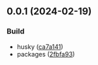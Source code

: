 

## 0.0.1 (2024-02-19)


### Build

* husky ([ca7a141](https://github.com/handysuherman/etconf/commit/ca7a141beb221e84e56f4398f35ca9f8dc3c52fe))
* packages ([2fbfa93](https://github.com/handysuherman/etconf/commit/2fbfa93a62bf7a5501c6b87576d67b4ff2a19736))
